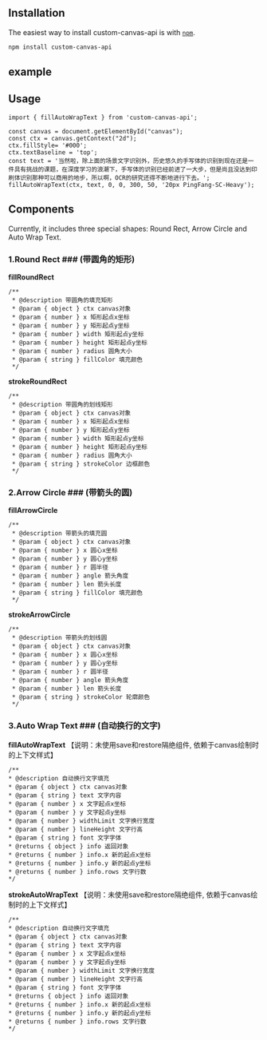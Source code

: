 

## Installation

The easiest way to install custom-canvas-api is with [`npm`][npm].

[npm]: https://www.npmjs.com/

```sh
npm install custom-canvas-api
```

## example
[demo]: https://tomgou.github.io/canvas-example/www/index.html#/

## Usage
```
import { fillAutoWrapText } from 'custom-canvas-api';

const canvas = document.getElementById("canvas");
const ctx = canvas.getContext("2d");
ctx.fillStyle= '#000';
ctx.textBaseline = 'top';
const text = '当然啦，除上面的场景文字识别外，历史悠久的手写体的识别到现在还是一件具有挑战的课题，在深度学习的浪潮下，手写体的识别已经前进了一大步，但是尚且没达到印刷体识别那种可以商用的地步，所以啊，OCR的研究还得不断地进行下去。';
fillAutoWrapText(ctx, text, 0, 0, 300, 50, '20px PingFang-SC-Heavy');
```

## Components

Currently, it includes three special shapes: Round Rect, Arrow Circle and Auto Wrap Text.

### 1.Round Rect ### (带圆角的矩形)

**fillRoundRect**
```
/**
 * @description 带圆角的填充矩形
 * @param { object } ctx canvas对象
 * @param { number } x 矩形起点x坐标
 * @param { number } y 矩形起点y坐标
 * @param { number } width 矩形起点y坐标
 * @param { number } height 矩形起点y坐标
 * @param { number } radius 圆角大小
 * @param { string } fillColor 填充颜色
 */
```
**strokeRoundRect**
```
/**
 * @description 带圆角的划线矩形
 * @param { object } ctx canvas对象
 * @param { number } x 矩形起点x坐标
 * @param { number } y 矩形起点y坐标
 * @param { number } width 矩形起点y坐标
 * @param { number } height 矩形起点y坐标
 * @param { number } radius 圆角大小
 * @param { string } strokeColor 边框颜色
 */
```

### 2.Arrow Circle ### (带箭头的圆)

**fillArrowCircle**
```
/**
 * @description 带箭头的填充圆
 * @param { object } ctx canvas对象
 * @param { number } x 圆心x坐标
 * @param { number } y 圆心y坐标
 * @param { number } r 圆半径
 * @param { number } angle 箭头角度
 * @param { number } len 箭头长度
 * @param { string } fillColor 填充颜色
 */
```
**strokeArrowCircle**
```
/**
 * @description 带箭头的划线圆
 * @param { object } ctx canvas对象
 * @param { number } x 圆心x坐标
 * @param { number } y 圆心y坐标
 * @param { number } r 圆半径
 * @param { number } angle 箭头角度
 * @param { number } len 箭头长度
 * @param { string } strokeColor 轮廓颜色
 */
```

### 3.Auto Wrap Text ### (自动换行的文字)

**fillAutoWrapText** 【说明：未使用save和restore隔绝组件, 依赖于canvas绘制时的上下文样式】
```
/**
* @description 自动换行文字填充
* @param { object } ctx canvas对象
* @param { string } text 文字内容
* @param { number } x 文字起点x坐标
* @param { number } y 文字起点y坐标
* @param { number } widthLimit 文字换行宽度
* @param { number } lineHeight 文字行高
* @param { string } font 文字字体
* @returns { object } info 返回对象
* @returns { number } info.x 新的起点x坐标
* @returns { number } info.y 新的起点y坐标
* @returns { number } info.rows 文字行数
*/
```

**strokeAutoWrapText** 【说明：未使用save和restore隔绝组件, 依赖于canvas绘制时的上下文样式】
```
/**
* @description 自动换行文字填充
* @param { object } ctx canvas对象
* @param { string } text 文字内容
* @param { number } x 文字起点x坐标
* @param { number } y 文字起点y坐标
* @param { number } widthLimit 文字换行宽度
* @param { number } lineHeight 文字行高
* @param { string } font 文字字体
* @returns { object } info 返回对象
* @returns { number } info.x 新的起点x坐标
* @returns { number } info.y 新的起点y坐标
* @returns { number } info.rows 文字行数
*/
```
